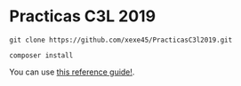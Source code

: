# Practicas C3L 2019
```
git clone https://github.com/xexe45/PracticasC3l2019.git
```

```
composer install
```

You can use [this reference guide!](https://phpdelusions.net/pdo).